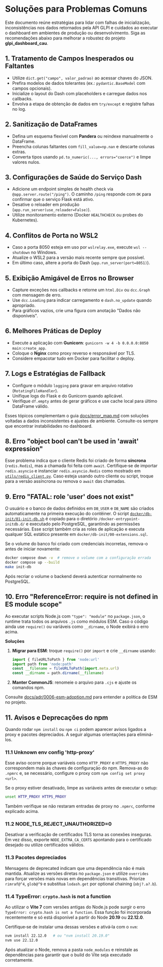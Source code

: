 # Soluções para Problemas Comuns

Este documento reúne estratégias para lidar com falhas de inicialização, inconsistências nos dados retornados pela API GLPI e cuidados ao executar o dashboard em ambientes de produção ou desenvolvimento. Siga as recomendações abaixo para melhorar a robustez do projeto **glpi_dashboard_cau**.

## 1. Tratamento de Campos Inesperados ou Faltantes

- Utilize `dict.get("campo", valor_padrao)` ao acessar chaves do JSON.
- Prefira modelos de dados tolerantes (ex.: `pydantic.BaseModel` com campos opcionais).
- Inicialize o layout do Dash com placeholders e carregue dados nos callbacks.
- Envolva a etapa de obtenção de dados em `try/except` e registre falhas no log.

## 2. Sanitização de DataFrames

- Defina um esquema flexível com **Pandera** ou reindexe manualmente o DataFrame.
- Preencha colunas faltantes com `fill_value=np.nan` e descarte colunas extras.
- Converta tipos usando `pd.to_numeric(..., errors="coerce")` e limpe valores nulos.

## 3. Configurações de Saúde do Serviço Dash

- Adicione um endpoint simples de health check via `@app.server.route("/ping")`.
  O caminho `/ping` responde com `OK` para confirmar que o serviço Flask está ativo.
- Desative o reloader em produção (`app.run_server(use_reloader=False)`).
- Utilize monitoramento externo (Docker `HEALTHCHECK` ou probes do Kubernetes).

## 4. Conflitos de Porta no WSL2

- Caso a porta 8050 esteja em uso por `wslrelay.exe`, execute `wsl --shutdown` no Windows.
- Atualize o WSL2 para a versão mais recente sempre que possível.
- Em último caso, altere a porta do Dash (`app.run_server(port=8051)`).

## 5. Exibição Amigável de Erros no Browser

- Capture exceções nos callbacks e retorne um `html.Div` ou `dcc.Graph` com mensagem de erro.
- Use `dcc.Loading` para indicar carregamento e `dash.no_update` quando apropriado.
- Para gráficos vazios, crie uma figura com anotação "Dados não disponíveis".

## 6. Melhores Práticas de Deploy

- Execute a aplicação com **Gunicorn**: `gunicorn -w 4 -b 0.0.0.0:8050 main:create_app`.
- Coloque o **Nginx** como proxy reverso e responsável por TLS.
- Considere empacotar tudo em Docker para facilitar o deploy.

## 7. Logs e Estratégias de Fallback

- Configure o módulo `logging` para gravar em arquivo rotativo (`RotatingFileHandler`).
- Unifique logs do Flask e do Gunicorn quando aplicável.
- Verifique `df.empty` antes de gerar gráficos e use cache local para último DataFrame válido.

Esses tópicos complementam o guia [docs/error_map.md](docs/error_map.md) com soluções voltadas a dados inconsistentes e ajustes de ambiente. Consulte-os sempre que encontrar instabilidades no dashboard.

## 8. Erro "object bool can't be used in 'await' expression"

Esse problema indica que o cliente Redis foi criado de forma **síncrona** (`redis.Redis`),
mas a chamada foi feita com `await`. Certifique‑se de importar `redis.asyncio` e
instanciar `redis.asyncio.Redis` como mostrado em
[`utils/redis_client.py`](../src/backend/utils/redis_client.py). Caso esteja
usando outro cliente ou script, troque para a versão assíncrona ou remova o
`await` das chamadas.

## 9. Erro "FATAL: role 'user' does not exist"

O usuário e o banco de dados definidos em `DB_USER` e `DB_NAME` são criados
automaticamente na primeira execução do contêiner. O script
[`docker/db-init/01-init-db.sh`](../docker/db-init/01-init-db.sh) é copiado para
o diretório `/docker-entrypoint-initdb.d/` e executado pelo PostgreSQL,
garantindo as permissões necessárias. Esse script também cria as roles de
aplicação e executa qualquer SQL estático presente em
`docker/db-init/00-extensions.sql`.

Se o volume do banco foi criado com credenciais incorretas, remova-o antes de
iniciar novamente:

```bash
docker compose down -v  # remove o volume com a configuração errada
docker compose up --build
make init-db
```

Após recriar o volume o backend deverá autenticar normalmente no PostgreSQL.

## 10. Erro "ReferenceError: require is not defined in ES module scope"

Ao executar scripts Node.js com `"type": "module"` no `package.json`, o runtime trata todos os arquivos `.js` como módulos ESM. Caso o código ainda use `require()` ou variáveis como `__dirname`, o Node exibirá o erro acima.

**Soluções**

1. **Migrar para ESM**: troque `require()` por `import` e crie `__dirname` usando:

   ```js
   import { fileURLToPath } from 'node:url'
   import path from 'node:path'
   const __filename = fileURLToPath(import.meta.url)
   const __dirname = path.dirname(__filename)
   ```

2. **Manter CommonJS**: renomeie o arquivo para `.cjs` e ajuste os comandos npm.

Consulte [docs/adr/0006-esm-adoption.md](adr/0006-esm-adoption.md) para entender a política de ESM no projeto.

## 11. Avisos e Deprecações do npm

Quando rodar `npm install` ou `npm ci` podem aparecer avisos ligados a proxy e pacotes depreciados. A seguir algumas orientações para eliminá-los.

### 11.1 Unknown env config 'http-proxy'

Esse aviso ocorre porque variáveis como `HTTP_PROXY` e `HTTPS_PROXY` não correspondem mais às chaves de configuração do npm. Remova-as do `.npmrc` e, se necessário, configure o proxy com `npm config set proxy <url>`.

Se o proxy estiver desativado, limpe as variáveis antes de executar o setup:

```bash
unset HTTP_PROXY HTTPS_PROXY
```

Também verifique se não restaram entradas de proxy no `.npmrc`, conforme explicado acima.

### 11.2 NODE_TLS_REJECT_UNAUTHORIZED=0

Desativar a verificação de certificados TLS torna as conexões inseguras. Em vez disso, exporte `NODE_EXTRA_CA_CERTS` apontando para o certificado desejado ou utilize certificados válidos.

### 11.3 Pacotes depreciados

Mensagens de deprecated indicam que uma dependência não é mais mantida. Atualize as versões diretas no `package.json` e utilize `overrides` para forçar versões mais novas em dependências transitivas. Priorize `rimraf@^4`, `glob@^9` e substitua `lodash.get` por optional chaining (`obj?.a?.b`).

### 11.4 TypeError: `crypto.hash` is not a function

Ao utilizar o **Vite 7** com versões antigas do Node.js pode surgir o erro `TypeError: crypto.hash is not a function`. Essa função foi incorporada recentemente e só está disponível a partir do Node **20.19** ou **22.12.0**.

Certifique‑se de instalar uma dessas versões e ativá‑la com o `nvm`:

```bash
nvm install 22.12.0   # ou "nvm install 20.19.0"
nvm use 22.12.0
```

Após atualizar o Node, remova a pasta `node_modules` e reinstale as dependências para garantir que o build do Vite seja executado corretamente.
